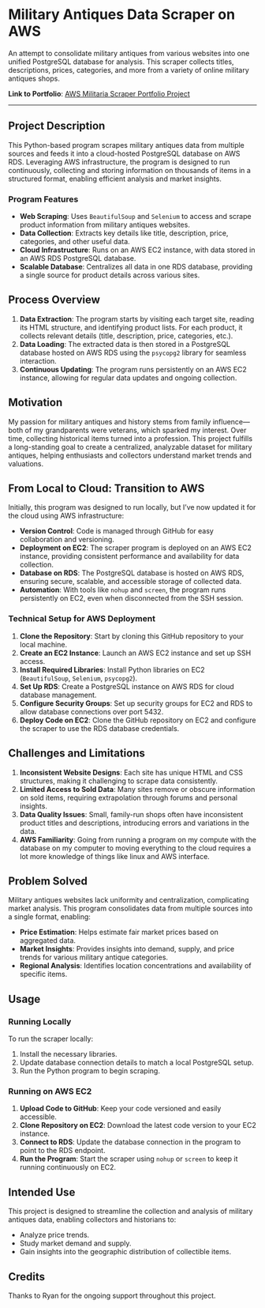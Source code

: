 # Military Antiques Data Scraper on AWS

An attempt to consolidate military antiques from various websites into one unified PostgreSQL database for analysis. This scraper collects titles, descriptions, prices, categories, and more from a variety of online military antiques shops.

**Link to Portfolio**: [AWS Militaria Scraper Portfolio Project](https://www.keenannilson.com/aws-militaria-database)

---

## Project Description

This Python-based program scrapes military antiques data from multiple sources and feeds it into a cloud-hosted PostgreSQL database on AWS RDS. Leveraging AWS infrastructure, the program is designed to run continuously, collecting and storing information on thousands of items in a structured format, enabling efficient analysis and market insights.

### Program Features

- **Web Scraping**: Uses `BeautifulSoup` and `Selenium` to access and scrape product information from military antiques websites.
- **Data Collection**: Extracts key details like title, description, price, categories, and other useful data.
- **Cloud Infrastructure**: Runs on an AWS EC2 instance, with data stored in an AWS RDS PostgreSQL database.
- **Scalable Database**: Centralizes all data in one RDS database, providing a single source for product details across various sites.

## Process Overview

1. **Data Extraction**: The program starts by visiting each target site, reading its HTML structure, and identifying product lists. For each product, it collects relevant details (title, description, price, categories, etc.).
2. **Data Loading**: The extracted data is then stored in a PostgreSQL database hosted on AWS RDS using the `psycopg2` library for seamless interaction.
3. **Continuous Updating**: The program runs persistently on an AWS EC2 instance, allowing for regular data updates and ongoing collection.

## Motivation

My passion for military antiques and history stems from family influence—both of my grandparents were veterans, which sparked my interest. Over time, collecting historical items turned into a profession. This project fulfills a long-standing goal to create a centralized, analyzable dataset for military antiques, helping enthusiasts and collectors understand market trends and valuations.

## From Local to Cloud: Transition to AWS

Initially, this program was designed to run locally, but I’ve now updated it for the cloud using AWS infrastructure:

- **Version Control**: Code is managed through GitHub for easy collaboration and versioning.
- **Deployment on EC2**: The scraper program is deployed on an AWS EC2 instance, providing consistent performance and availability for data collection.
- **Database on RDS**: The PostgreSQL database is hosted on AWS RDS, ensuring secure, scalable, and accessible storage of collected data.
- **Automation**: With tools like `nohup` and `screen`, the program runs persistently on EC2, even when disconnected from the SSH session.

### Technical Setup for AWS Deployment

1. **Clone the Repository**: Start by cloning this GitHub repository to your local machine.
2. **Create an EC2 Instance**: Launch an AWS EC2 instance and set up SSH access.
3. **Install Required Libraries**: Install Python libraries on EC2 (`BeautifulSoup`, `Selenium`, `psycopg2`).
4. **Set Up RDS**: Create a PostgreSQL instance on AWS RDS for cloud database management.
5. **Configure Security Groups**: Set up security groups for EC2 and RDS to allow database connections over port 5432.
6. **Deploy Code on EC2**: Clone the GitHub repository on EC2 and configure the scraper to use the RDS database credentials.

## Challenges and Limitations

1. **Inconsistent Website Designs**: Each site has unique HTML and CSS structures, making it challenging to scrape data consistently.
2. **Limited Access to Sold Data**: Many sites remove or obscure information on sold items, requiring extrapolation through forums and personal insights.
3. **Data Quality Issues**: Small, family-run shops often have inconsistent product titles and descriptions, introducing errors and variations in the data.
4. **AWS Familiarity**: Going from running a program on my compute with the database on my computer to moving everything to the cloud requires a lot more knowledge of things like linux and AWS interface.

## Problem Solved

Military antiques websites lack uniformity and centralization, complicating market analysis. This program consolidates data from multiple sources into a single format, enabling:
- **Price Estimation**: Helps estimate fair market prices based on aggregated data.
- **Market Insights**: Provides insights into demand, supply, and price trends for various military antique categories.
- **Regional Analysis**: Identifies location concentrations and availability of specific items.

## Usage

### Running Locally

To run the scraper locally:
1. Install the necessary libraries.
2. Update database connection details to match a local PostgreSQL setup.
3. Run the Python program to begin scraping.

### Running on AWS EC2

1. **Upload Code to GitHub**: Keep your code versioned and easily accessible.
2. **Clone Repository on EC2**: Download the latest code version to your EC2 instance.
3. **Connect to RDS**: Update the database connection in the program to point to the RDS endpoint.
4. **Run the Program**: Start the scraper using `nohup` or `screen` to keep it running continuously on EC2.

## Intended Use

This project is designed to streamline the collection and analysis of military antiques data, enabling collectors and historians to:
- Analyze price trends.
- Study market demand and supply.
- Gain insights into the geographic distribution of collectible items.

## Credits

Thanks to Ryan for the ongoing support throughout this project.
